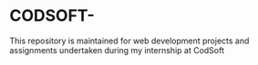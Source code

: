 # CODSOFT-
This repository is maintained for  web development projects and assignments undertaken during my internship at CodSoft
